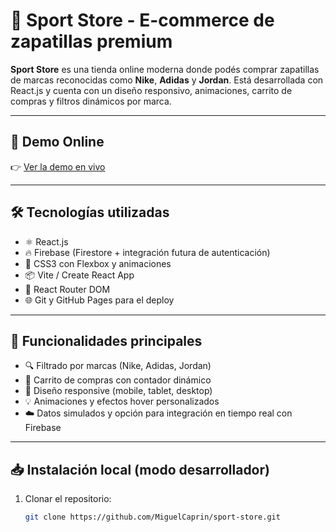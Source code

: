 # 👟 Sport Store - E-commerce de zapatillas premium

**Sport Store** es una tienda online moderna donde podés comprar zapatillas de marcas reconocidas como **Nike**, **Adidas** y **Jordan**. Está desarrollada con React.js y cuenta con un diseño responsivo, animaciones, carrito de compras y filtros dinámicos por marca.

---

## 🚀 Demo Online

👉 [Ver la demo en vivo](https://miguelcaprin.github.io/sport-store/)

---

## 🛠️ Tecnologías utilizadas

- ⚛️ React.js  
- 🔥 Firebase (Firestore + integración futura de autenticación)  
- 🎨 CSS3 con Flexbox y animaciones  
- 📦 Vite / Create React App  
- 🔄 React Router DOM  
- 🌐 Git y GitHub Pages para el deploy

---

## 📌 Funcionalidades principales

- 🔍 Filtrado por marcas (Nike, Adidas, Jordan)
- 🛒 Carrito de compras con contador dinámico
- 📱 Diseño responsive (mobile, tablet, desktop)
- 💡 Animaciones y efectos hover personalizados
- ☁️ Datos simulados y opción para integración en tiempo real con Firebase

---

## 📥 Instalación local (modo desarrollador)

1. Clonar el repositorio:
   ```bash
   git clone https://github.com/MiguelCaprin/sport-store.git
